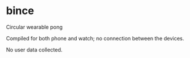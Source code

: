 bince
=====

Circular wearable pong

Compiled for both phone and watch; no connection between the devices.

No user data collected.
